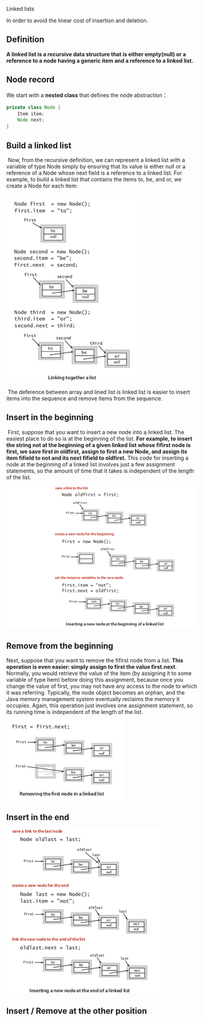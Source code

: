 Linked lists

In order to avoid the linear cost of insertion and deletion.

##  Definition

**A linked list is a recursive data structure that is either empty(null) or a reference to a node having a generic item and a reference to a linked list.**



## Node record

We start with a **nested class** that defines the node abstraction：

```java
private class Node {
    Item item;
    Node next;
}
```



## Build a linked list

​	Now, from the recursive definition, we can represent a linked list with a variable of type Node simply by ensuring that its value is either null or a reference of a Node whose next field is a reference to a linked list.  For example, to build a linked list that contains the items to, be, and or, we create a Node for each item: 

![1655273674546](./assets/1655273674546.png)

​	The deference between array and lined list is linked list is easier to insert items into the sequence and remove items from the sequence.

## Insert in the beginning

​	First, suppose that you want to insert a new node into a linked list. The easiest place to do so is at the beginning of the list. **For example, to insert the string not at the beginning of a given linked list whose fifirst node is first, we save first in oldfirst, assign to first a new Node, and assign its item fifield to not and its next fifield to oldfirst.** This code for inserting a node at the beginning of a linked list involves just a few assignment statements, so the amount of time that it takes is independent of the length of the list. 

![1655274793903](./assets/1655274793903.png)

## Remove from the beginning

Next, suppose that you want to remove the fifirst node from a list. **This operation is even easier: simply assign to first the value first.next**. Normally, you would retrieve the value of the item (by assigning it to some variable of type Item) before doing this assignment, because once you change the value of first, you may not have any access to the node to which it was referring. Typically, the node object becomes an orphan, and the Java memory management system eventually reclaims the memory it occupies. Again, this operation just involves one assignment statement, so its running time is independent of the length of the list.

![1655275149883](./assets/1655275149883.png)

## Insert in the end

![1655275983351](./assets/1655275983351.png)



## Insert / Remove at the other position








